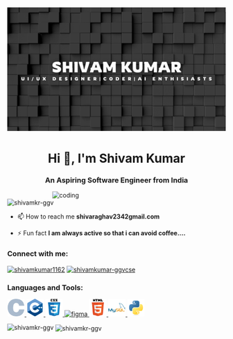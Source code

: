 <h1 align="center">
 <img src="https://github.com/Shivamkr-ggv/Shivamkr-ggv/blob/main/Black%20White%20Modern%20Financial%20Content%20YouTube%20Banner.png" />
</h1> 
<h1 align="center">Hi 👋, I'm Shivam Kumar</h1>
<h3 align="center">An Aspiring Software Engineer from India</h3>
<img align="right" alt="coding" width="400" src="https://user-images.githubusercontent.com/55389276/140866485-8fb1c876-9a8f-4d6a-98dc-08c4981eaf70.gif">

<p align="left"> <img src="https://komarev.com/ghpvc/?username=shivamkr-ggv&label=Profile%20views&color=0e75b6&style=flat" alt="shivamkr-ggv" /> </p>

- 📫 How to reach me **shivaraghav2342gmail.com**

- ⚡ Fun fact **I am always active so that i can avoid coffee....**

<h3 align="left">Connect with me:</h3>
<p align="left">
<a href="https://twitter.com/shivamkumar1162" target="blank"><img align="center" src="https://raw.githubusercontent.com/rahuldkjain/github-profile-readme-generator/master/src/images/icons/Social/twitter.svg" alt="shivamkumar1162" height="30" width="40" /></a>
<a href="https://linkedin.com/in/shivamkumar-ggvcse" target="blank"><img align="center" src="https://raw.githubusercontent.com/rahuldkjain/github-profile-readme-generator/master/src/images/icons/Social/linked-in-alt.svg" alt="shivamkumar-ggvcse" height="30" width="40" /></a>
</p>

<h3 align="left">Languages and Tools:</h3>
<p align="left"> <a href="https://www.cprogramming.com/" target="_blank" rel="noreferrer"> <img src="https://raw.githubusercontent.com/devicons/devicon/master/icons/c/c-original.svg" alt="c" width="40" height="40"/> </a> <a href="https://www.w3schools.com/cpp/" target="_blank" rel="noreferrer"> <img src="https://raw.githubusercontent.com/devicons/devicon/master/icons/cplusplus/cplusplus-original.svg" alt="cplusplus" width="40" height="40"/> </a> <a href="https://www.w3schools.com/css/" target="_blank" rel="noreferrer"> <img src="https://raw.githubusercontent.com/devicons/devicon/master/icons/css3/css3-original-wordmark.svg" alt="css3" width="40" height="40"/> </a> <a href="https://www.figma.com/" target="_blank" rel="noreferrer"> <img src="https://www.vectorlogo.zone/logos/figma/figma-icon.svg" alt="figma" width="40" height="40"/> </a> <a href="https://www.w3.org/html/" target="_blank" rel="noreferrer"> <img src="https://raw.githubusercontent.com/devicons/devicon/master/icons/html5/html5-original-wordmark.svg" alt="html5" width="40" height="40"/> </a> <a href="https://www.mysql.com/" target="_blank" rel="noreferrer"> <img src="https://raw.githubusercontent.com/devicons/devicon/master/icons/mysql/mysql-original-wordmark.svg" alt="mysql" width="40" height="40"/> </a> <a href="https://www.python.org" target="_blank" rel="noreferrer"> <img src="https://raw.githubusercontent.com/devicons/devicon/master/icons/python/python-original.svg" alt="python" width="40" height="40"/> </a> </p>

<p><img align="left" src="https://github-readme-stats.vercel.app/api/top-langs?username=shivamkr-ggv&show_icons=true&locale=en&layout=compact" alt="shivamkr-ggv" /></p>

<p>&nbsp;<img align="center" src="https://github-readme-stats.vercel.app/api?username=shivamkr-ggv&show_icons=true&locale=en" alt="shivamkr-ggv" /></p>
